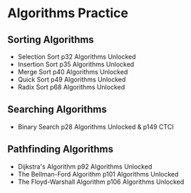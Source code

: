 # Algorithms Practice

## Sorting Algorithms
- Selection Sort p32 Algorithms Unlocked
- Insertion Sort p35 Algorithms Unlocked
- Merge Sort p40 Algorithms Unlocked
- Quick Sort p49 Algorithms Unlocked
- Radix Sort p68 Algorithms Unlocked

## Searching Algorithms
- Binary Search p28 Algorithms Unlocked & p149 CTCI

## Pathfinding Algorithms
- Dijkstra's Algorithm p92 Algorithms Unlocked
- The Bellman-Ford Algorithm p101 Algorithms Unlocked
- The Floyd-Warshall Algorithm p106 Algorithms Unlocked

